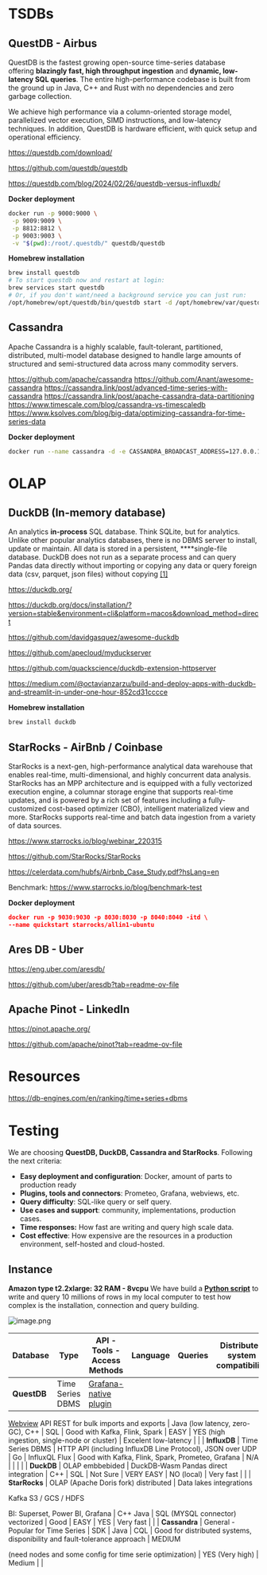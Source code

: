 # TSDBs

## QuestDB - Airbus

QuestDB is the fastest growing open-source time-series database offering **blazingly fast, high throughput ingestion** and **dynamic, low-latency SQL queries**. The entire high-performance codebase is built from the ground up in Java, C++ and Rust with no dependencies and zero garbage collection.

We achieve high performance via a column-oriented storage model, parallelized vector execution, SIMD instructions, and low-latency techniques. In addition, QuestDB is hardware efficient, with quick setup and operational efficiency.

https://questdb.com/download/

https://github.com/questdb/questdb

https://questdb.com/blog/2024/02/26/questdb-versus-influxdb/

**Docker deployment**

```bash
docker run -p 9000:9000 \
 -p 9009:9009 \
 -p 8812:8812 \
 -p 9003:9003 \
 -v "$(pwd):/root/.questdb/" questdb/questdb
```

**Homebrew installation**

```bash
brew install questdb
# To start questdb now and restart at login:
brew services start questdb
# Or, if you don't want/need a background service you can just run:
/opt/homebrew/opt/questdb/bin/questdb start -d /opt/homebrew/var/questdb -n -f
```

## Cassandra
Apache Cassandra is a highly scalable, fault-tolerant, partitioned, distributed, multi-model database designed to handle large amounts of structured and semi-structured data across many commodity servers.

https://github.com/apache/cassandra
https://github.com/Anant/awesome-cassandra
https://cassandra.link/post/advanced-time-series-with-cassandra
https://cassandra.link/post/apache-cassandra-data-partitioning
https://www.timescale.com/blog/cassandra-vs-timescaledb
https://www.ksolves.com/blog/big-data/optimizing-cassandra-for-time-series-data

**Docker deployment**
```bash
docker run --name cassandra -d -e CASSANDRA_BROADCAST_ADDRESS=127.0.0.1 -p 9042:9042 cassandra:latest
```


# OLAP

## DuckDB  (In-memory database)

An analytics **in-process** SQL database. Think SQLite, but for analytics. Unlike other popular analytics databases, there is no DBMS server to install, update or maintain. All data is stored in a persistent, ****single-file database. DuckDB does not run as a separate process and can query Pandas data directly without importing or copying any data or query foreign data (csv, parquet, json files) without copying [[1]](https://duckdb.org/why_duckdb.html#duckdbissimple)

https://duckdb.org/

https://duckdb.org/docs/installation/?version=stable&environment=cli&platform=macos&download_method=direct

https://github.com/davidgasquez/awesome-duckdb

https://github.com/apecloud/myduckserver

https://github.com/quackscience/duckdb-extension-httpserver

https://medium.com/@octavianzarzu/build-and-deploy-apps-with-duckdb-and-streamlit-in-under-one-hour-852cd31cccce

**Homebrew installation**

```bash
brew install duckdb
```

## StarRocks - AirBnb / Coinbase

StarRocks is a next-gen, high-performance analytical data warehouse that enables real-time, multi-dimensional, and highly concurrent data analysis. StarRocks has an MPP architecture and is equipped with a fully vectorized execution engine, a columnar storage engine that supports real-time updates, and is powered by a rich set of features including a fully-customized cost-based optimizer (CBO), intelligent materialized view and more. StarRocks supports real-time and batch data ingestion from a variety of data sources.

https://www.starrocks.io/blog/webinar_220315

https://github.com/StarRocks/StarRocks

https://celerdata.com/hubfs/Airbnb_Case_Study.pdf?hsLang=en

Benchmark: https://www.starrocks.io/blog/benchmark-test

**Docker deployment**

```json
docker run -p 9030:9030 -p 8030:8030 -p 8040:8040 -itd \
--name quickstart starrocks/allin1-ubuntu
```

## Ares DB - Uber

https://eng.uber.com/aresdb/

https://github.com/uber/aresdb?tab=readme-ov-file

## Apache Pinot - LinkedIn

https://pinot.apache.org/

https://github.com/apache/pinot?tab=readme-ov-file

# Resources

https://db-engines.com/en/ranking/time+series+dbms

# Testing

We are choosing **QuestDB, DuckDB, Cassandra and StarRocks**. Following the next criteria:

- **Easy deployment and configuration**: Docker, amount of parts to production ready
- **Plugins, tools and connectors**: Prometeo, Grafana, webviews, etc.
- **Query difficulty**: SQL-like query or self query.
- **Use cases and support**: community, implementations, production cases.
- **Time responses:** How fast are writing and query high scale data.
- **Cost effective**: How expensive are the resources in a production environment, self-hosted and cloud-hosted.

## Instance

**Amazon type t2.2xlarge: 32 RAM - 8vcpu**
We have build a **[Python script](https://github.com/espinozasenior/tsdbs-benchmark)** to write and query 10 millions of rows in my local computer to test how complex is the installation, connection and query building.

![image.png](attachment:e755a6e1-43fd-4591-86bd-e2d5a7ac194a:image.png)

| **Database** | **Type** | **API - Tools - Access Methods** | **Language** | **Queries** | **Distributed system compatibility** | **Deployment** | **Horizontal Scalability** | **Real-time reads** | **Real-time writes** |
| --- | --- | --- | --- | --- | --- | --- | --- | --- | --- |
| **QuestDB** | Time Series DBMS | [Grafana-native plugin](https://questdb.io/docs/third-party-tools/grafana/)
[Webview](https://demo.questdb.io/index.html)
API REST for bulk imports and exports | Java (low latency, zero-GC), C++ | SQL | Good with Kafka, Flink, Spark | EASY | YES (high ingestion, single-node or cluster) | Excelent low-latency |  |
| **InfluxDB** | Time Series DBMS | HTTP API (including InfluxDB Line Protocol), JSON over UDP | Go | InfluxQL Flux | Good with Kafka, Flink, Spark, Prometeo, Grafana | N/A |  |  |  |
| **DuckDB** | OLAP embbebided  | DuckDB-Wasm
Pandas direct integration
 | C++ | SQL | Not Sure | VERY EASY | NO (local) | Very fast |  |
| **StarRocks** | OLAP (Apache Doris fork) distributed | Data lakes integrations

Kafka
S3 / GCS / HDFS

BI: Superset, Power BI, Grafana | C++
Java | SQL (MYSQL connector) vectorized | Good | EASY | YES | Very fast |  |
| **Cassandra** | 
General - Popular for Time Series | SDK | Java | CQL | Good for distributed systems, disponibility and fault-tolerance approach  | MEDIUM

(need nodes and some config for time serie optimization) | YES (Very high) | Medium |  |